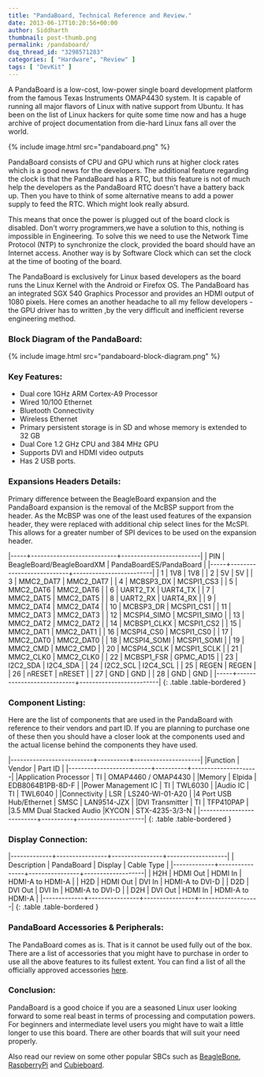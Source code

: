 ```yaml
---
title: "PandaBoard, Technical Reference and Review."
date: 2013-06-17T10:20:56+00:00
author: Siddharth
thumbnail: post-thumb.png
permalink: /pandaboard/
dsq_thread_id: "3298571283"
categories: [ "Hardware", "Review" ]
tags: [ "DevKit" ]
---
```


A PandaBoard is a low-cost, low-power single board development platform from the famous Texas Instruments OMAP4430 system. It is capable of running all major flavors of Linux with native support from Ubuntu. It has been on the list of Linux hackers for quite some time now and has a huge archive of project documentation from die-hard Linux fans all over the world.

{% include image.html src="pandaboard.png" %}

PandaBoard consists of CPU and GPU which runs at higher clock rates which is a good news for the developers. The additional feature regarding the clock is that the PandaBoard has a RTC, but this feature is not of much help the developers as the PandaBoard RTC doesn't have a battery back up. Then you have to think of some alternative means to add a power supply to feed the RTC. Which might look really absurd.

This means that once the power is plugged out of the board clock is disabled. Don't worry programmers,we have a solution to this, nothing is impossible in Engineering. To solve this we need to use the Network Time Protocol (NTP) to synchronize the clock, provided the board should have an Internet access. Another way is by Software Clock which can set the clock at the time of booting of the board.

The PandaBoard is exclusively for Linux based developers as the board runs the Linux Kernel with the Android or Firefox OS.  The PandaBoard has an integrated SGX 540 Graphics Processor and provides an HDMI output of 1080 pixels. Here comes an another headache to all my fellow developers - the GPU driver has to written ,by the very difficult and inefficient reverse engineering method.

### Block Diagram of the PandaBoard:

{% include image.html src="pandaboard-block-diagram.png" %}

### Key Features:

  * Dual core 1GHz ARM Cortex-A9 Processor
  * Wired 10/100 Ethernet
  * Bluetooth Connectivity
  * Wireless Ethernet
  * Primary persistent storage is in SD and whose memory is extended to 32 GB
  * Dual Core 1.2 GHz CPU and 384 MHz GPU
  * Supports DVI and HDMI video outputs
  * Has 2 USB ports.

### Expansions Headers Details:

Primary difference between the BeagleBoard expansion and the PandaBoard expansion is the removal of the McBSP support from the header. As the McBSP was one of the least used features of the expansion header, they were replaced with additional chip select lines for the McSPI. This allows for a greater number of SPI devices to be used on the expansion header.

|-----+---------------------------+-------------------------|
| PIN | BeagleBoard/BeagleBoardXM | PandaBoardES/PandaBoard |
|-----+---------------------------+-------------------------|
| 1   | 1V8                       | 1V8                     |
| 2   | 5V                        | 5V                      |
| 3   | MMC2_DAT7                 | MMC2_DAT7               |
| 4   | MCBSP3_DX                 | MCSPI1_CS3              |
| 5   | MMC2_DAT6                 | MMC2_DAT6               |
| 6   | UART2_TX                  | UART4_TX                |
| 7   | MMC2_DAT5                 | MMC2_DAT5               |
| 8   | UART2_RX                  | UART4_RX                |
| 9   | MMC2_DAT4                 | MMC2_DAT4               |
| 10  | MCBSP3_DR                 | MCSPI1_CS1              |
| 11  | MMC2_DAT3                 | MMC2_DAT3               |
| 12  | MCSPI4_SIMO               | MCSPI1_SIMO             |
| 13  | MMC2_DAT2                 | MMC2_DAT2               |
| 14  | MCBSP1_CLKX               | MCSPI1_CS2              |
| 15  | MMC2_DAT1                 | MMC2_DAT1               |
| 16  | MCSPI4_CS0                | MCSPI1_CS0              |
| 17  | MMC2_DAT0                 | MMC2_DAT0               |
| 18  | MCSPI4_SOMI               | MCSPI1_SOMI             |
| 19  | MMC2_CMD                  | MMC2_CMD                |
| 20  | MCSPI4_SCLK               | MCSPI1_SCLK             |
| 21  | MMC2_CLK0                 | MMC2_CLK0               |
| 22  | MCBSP1_FSR                | GPMC_AD15               |
| 23  | I2C2_SDA                  | I2C4_SDA                |
| 24  | I2C2_SCL                  | I2C4_SCL                |
| 25  | REGEN                     | REGEN                   |
| 26  | nRESET                    | nRESET                  |
| 27  | GND                       | GND                     |
| 28  | GND                       | GND                     |
|-----+---------------------------+-------------------------|
{: .table .table-bordered }

### Component Listing:

Here are the list of components that are used in the PandaBoard with reference to their vendors and part ID. If you are planning to purchase one of these then you should have a closer look at the components used and the actual license behind the components they have used.

|--------------------------+----------+---------------------|
|Function                  | Vendor   | Part ID             |
|--------------------------+----------+---------------------|
|Application Processor     | TI       | OMAP4460 / OMAP4430 |
|Memory                    | Elpida   | EDB8064B1PB-8D-F    |
|Power Management IC       | TI       | TWL6030             |
|Audio IC                  | TI       | TWL6040             |
|Connectivity              | LSR      | LS240-WI-01-A20     |
|4 Port USB Hub/Ethernet   | SMSC     | LAN9514-JZX         |
|DVI Transmitter           | TI       | TFP410PAP           |
|3.5 MM Dual Stacked Audio |KYCON     | STX-4235-3/3-N      |
|--------------------------+----------+---------------------|
{: .table .table-bordered }

### Display Connection:

|-------------+----------------+----------------+-------------------|
| Description | PandaBoard     | Display        | Cable Type        |
|-------------+----------------+----------------+-------------------|
| H2H         | HDMI Out       | HDMI In        | HDMI-A to HDMI-A  |
| H2D         | HDMI Out       | DVI In         | HDMI-A to DVI-D   |
| D2D         | DVI Out        | DVI In         | HDMI-A to DVI-D   |
| D2H         | DVI Out        | HDMI In        | HDMI-A to HDMI-A  |
|-------------+----------------+----------------+-------------------|
{: .table .table-bordered }

### PandaBoard Accessories & Peripherals:

The PandaBoard comes as is. That is it cannot be used fully out of the box. There are a list of accessories that you might have to purchase in order to use all the above features to its fullest extent. You can find a list of all the officially approved accessories [here](http://pandaboard.org/content/resources/Accessories).

### Conclusion:

PandaBoard is a good choice if you are a seasoned Linux user looking forward to some real beast in terms of processing and computation powers. For beginners and intermediate level users you might have to wait a little longer to use this board. There are other boards that will suit your need properly.

Also read our review on some other popular SBCs such as [BeagleBone](/beaglebone-a-quick-review/), [RaspberryPi](/raspberry-pi-lets-take-a-bite/) and [Cubieboard](/cubiebord/). 
